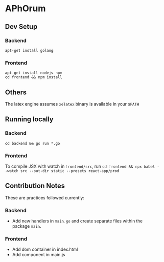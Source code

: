 # APhOrum

## Dev Setup

### Backend
`apt-get install golang`
### Frontend
`apt-get install nodejs npm`<br>
`cd frontend && npm install`

## Others
The latex engine assumes `xelatex` binary is available in your `$PATH`

## Running locally

### Backend
`cd backend && go run *.go`
### Frontend
To compile JSX with watch in `frontend/src`, run 
`cd frontend && npx babel --watch src --out-dir static --presets react-app/prod`

## Contribution Notes
These are practices followed currently:
### Backend
- Add new handlers in `main.go` and create separate files within the package `main`.
### Frontend
- Add dom container in index.html
- Add component in main.js
